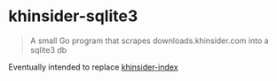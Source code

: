 # khinsider-sqlite3

> A small Go program that scrapes downloads.khinsider.com into a sqlite3 db

Eventually intended to replace [khinsider-index](https://github.com/marcus-crane/khinsider-index)
